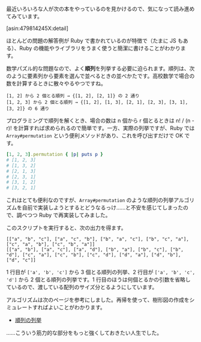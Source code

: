 <!-- Ruby で順列の列挙を実装する -->

最近いろいろな人が次の本をやっているのを見かけるので、気になって読み進めてみています。

[asin:479814245X:detail]

ほとんどの問題の解答例が Ruby で書かれているのが特徴で（たまに JS もある）、Ruby の機能やライブラリをうまく使うと簡潔に書けることがわかります。

数学パズル的な問題なので、よく**順列**を列挙する必要に迫られます。順列は、次のように要素列から要素を選んで並べるときの並べかたです。高校数学で場合の数を計算するときに散々やるやつですね。

```
[1, 2] から 2 個とる順列 → {[1, 2], [2, 1]} の 2 通り
[1, 2, 3] から 2 個とる順列 → {[1, 2], [1, 3], [2, 1], [2, 3], [3, 1], [3, 2]} の 6 通り
```

プログラミングで順列を解くとき、場合の数は n 個から r 個とるときは n! / (n - r)! を計算すれば求められるので簡単です。一方、実際の列挙ですが、Ruby では `Array#permutation` という便利メソッドがあり、これを呼び出すだけで OK です。

```ruby
[1, 2, 3].permutation { |p| puts p }
# [1, 2, 3]
# [1, 3, 2]
# [2, 1, 3]
# [2, 3, 1]
# [3, 1, 2]
# [3, 2, 1]
```

これはとても便利なのですが、`Array#permutation` のような順列の列挙アルゴリズムを自前で実装しようとするとどうなるっけ……と不安を感じてしまったので、調べつつ Ruby で再実装してみました。

<script src="https://gist.github.com/kymmt90/8d94d507700fd18df41a6665c23ce4ea.js"></script>

このスクリプトを実行すると、次の出力を得ます。

```
[["a", "b", "c"], ["a", "c", "b"], ["b", "a", "c"], ["b", "c", "a"], ["c", "a", "b"], ["c", "b", "a"]]
[["a", "b"], ["a", "c"], ["a", "d"], ["b", "a"], ["b", "c"], ["b", "d"], ["c", "a"], ["c", "b"], ["c", "d"], ["d", "a"], ["d", "b"], ["d", "c"]]
```

1 行目が `['a', 'b', 'c']` から 3 個とる順列の列挙、2 行目が `['a', 'b', 'c', 'd']` から 2 個とる順列の列挙です。1 行目のほうは何個とるかの引数を省略しているので、渡している配列のサイズ分とるようにしています。

アルゴリズムは次のページを参考にしました。再帰を使って、樹形図の作成をシミュレートすればよいことがわかります。

- [順列の列挙](http://www2.cc.niigata-u.ac.jp/~takeuchi/tbasic/BackGround/Permutation.html)

……こういう筋力的な部分をもっと強くしておきたい人生でした。

